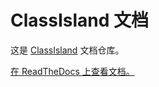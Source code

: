 # ClassIsland 文档

这是 [ClassIsland](https://github.com/HelloWRC/ClassIsland) 文档仓库。

[在 ReadTheDocs 上查看文档。](https://classisland-docs.readthedocs.io/zh-cn/latest/)
